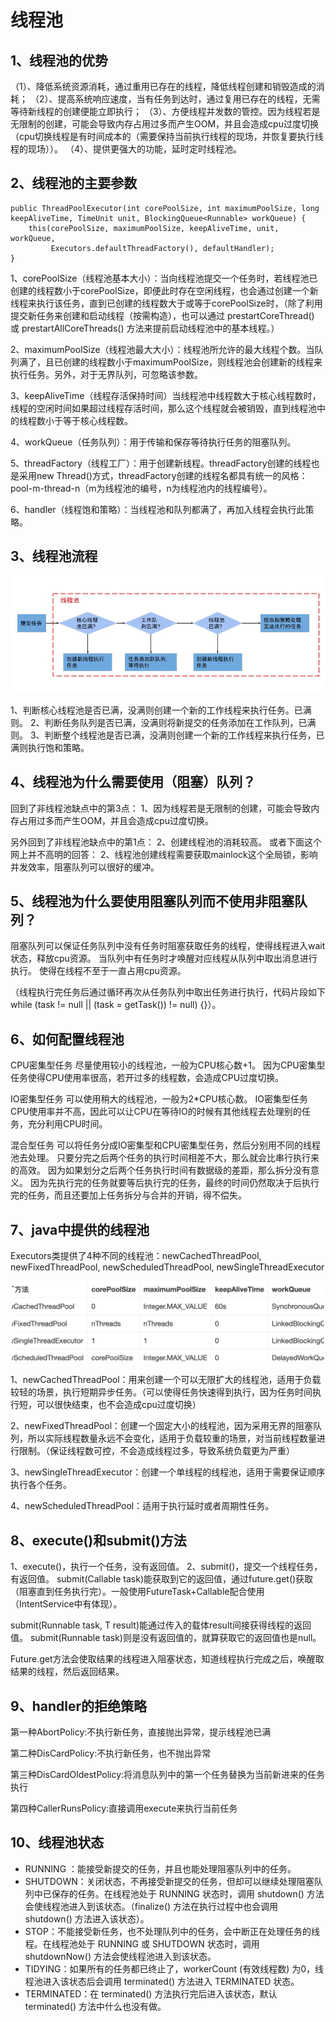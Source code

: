 # 线程池

## 1、线程池的优势

（1）、降低系统资源消耗，通过重用已存在的线程，降低线程创建和销毁造成的消耗；
（2）、提高系统响应速度，当有任务到达时，通过复用已存在的线程，无需等待新线程的创建便能立即执行；
（3）、方便线程并发数的管控。因为线程若是无限制的创建，可能会导致内存占用过多而产生OOM，并且会造成cpu过度切换（cpu切换线程是有时间成本的（需要保持当前执行线程的现场，并恢复要执行线程的现场））。
（4）、提供更强大的功能，延时定时线程池。

## 2、线程池的主要参数

```
public ThreadPoolExecutor(int corePoolSize, int maximumPoolSize, long keepAliveTime, TimeUnit unit, BlockingQueue<Runnable> workQueue) {
    this(corePoolSize, maximumPoolSize, keepAliveTime, unit, workQueue,
         Executors.defaultThreadFactory(), defaultHandler);
}
```

1、corePoolSize（线程池基本大小）：当向线程池提交一个任务时，若线程池已创建的线程数小于corePoolSize，即便此时存在空闲线程，也会通过创建一个新线程来执行该任务，直到已创建的线程数大于或等于corePoolSize时，（除了利用提交新任务来创建和启动线程（按需构造），也可以通过 prestartCoreThread() 或 prestartAllCoreThreads() 方法来提前启动线程池中的基本线程。）

2、maximumPoolSize（线程池最大大小）：线程池所允许的最大线程个数。当队列满了，且已创建的线程数小于maximumPoolSize，则线程池会创建新的线程来执行任务。另外，对于无界队列，可忽略该参数。

 3、keepAliveTime（线程存活保持时间）当线程池中线程数大于核心线程数时，线程的空闲时间如果超过线程存活时间，那么这个线程就会被销毁，直到线程池中的线程数小于等于核心线程数。 

 4、workQueue（任务队列）：用于传输和保存等待执行任务的阻塞队列。 

5、threadFactory（线程工厂）：用于创建新线程。threadFactory创建的线程也是采用new Thread()方式，threadFactory创建的线程名都具有统一的风格：pool-m-thread-n（m为线程池的编号，n为线程池内的线程编号）。

 6、handler（线程饱和策略）：当线程池和队列都满了，再加入线程会执行此策略。 

## 3、线程池流程

![](img/thread.webp)

 1、判断核心线程池是否已满，没满则创建一个新的工作线程来执行任务。已满则。
 2、判断任务队列是否已满，没满则将新提交的任务添加在工作队列，已满则。
 3、判断整个线程池是否已满，没满则创建一个新的工作线程来执行任务，已满则执行饱和策略。

## 4、线程池为什么需要使用（阻塞）队列？

回到了非线程池缺点中的第3点：
 1、因为线程若是无限制的创建，可能会导致内存占用过多而产生OOM，并且会造成cpu过度切换。

另外回到了非线程池缺点中的第1点：
 2、创建线程池的消耗较高。
 或者下面这个网上并不高明的回答：
 2、线程池创建线程需要获取mainlock这个全局锁，影响并发效率，阻塞队列可以很好的缓冲。

## 5、线程池为什么要使用阻塞队列而不使用非阻塞队列？

阻塞队列可以保证任务队列中没有任务时阻塞获取任务的线程，使得线程进入wait状态，释放cpu资源。
 当队列中有任务时才唤醒对应线程从队列中取出消息进行执行。
 使得在线程不至于一直占用cpu资源。

（线程执行完任务后通过循环再次从任务队列中取出任务进行执行，代码片段如下
 while (task != null || (task = getTask()) != null) {}）。

## 6、如何配置线程池

CPU密集型任务
 尽量使用较小的线程池，一般为CPU核心数+1。 因为CPU密集型任务使得CPU使用率很高，若开过多的线程数，会造成CPU过度切换。

IO密集型任务
 可以使用稍大的线程池，一般为2*CPU核心数。 IO密集型任务CPU使用率并不高，因此可以让CPU在等待IO的时候有其他线程去处理别的任务，充分利用CPU时间。

混合型任务
 可以将任务分成IO密集型和CPU密集型任务，然后分别用不同的线程池去处理。 只要分完之后两个任务的执行时间相差不大，那么就会比串行执行来的高效。
 因为如果划分之后两个任务执行时间有数据级的差距，那么拆分没有意义。
 因为先执行完的任务就要等后执行完的任务，最终的时间仍然取决于后执行完的任务，而且还要加上任务拆分与合并的开销，得不偿失。

## 7、java中提供的线程池

Executors类提供了4种不同的线程池：newCachedThreadPool, newFixedThreadPool, newScheduledThreadPool, newSingleThreadExecutor

![](img/thread2.webp)

1、newCachedThreadPool：用来创建一个可以无限扩大的线程池，适用于负载较轻的场景，执行短期异步任务。（可以使得任务快速得到执行，因为任务时间执行短，可以很快结束，也不会造成cpu过度切换）

2、newFixedThreadPool：创建一个固定大小的线程池，因为采用无界的阻塞队列，所以实际线程数量永远不会变化，适用于负载较重的场景，对当前线程数量进行限制。（保证线程数可控，不会造成线程过多，导致系统负载更为严重）

3、newSingleThreadExecutor：创建一个单线程的线程池，适用于需要保证顺序执行各个任务。

4、newScheduledThreadPool：适用于执行延时或者周期性任务。

## 8、execute()和submit()方法

1、execute()，执行一个任务，没有返回值。
 2、submit()，提交一个线程任务，有返回值。
 submit(Callable<T> task)能获取到它的返回值，通过future.get()获取（阻塞直到任务执行完）。一般使用FutureTask+Callable配合使用（IntentService中有体现）。

submit(Runnable task, T result)能通过传入的载体result间接获得线程的返回值。
 submit(Runnable task)则是没有返回值的，就算获取它的返回值也是null。

Future.get方法会使取结果的线程进入阻塞状态，知道线程执行完成之后，唤醒取结果的线程，然后返回结果。

##  9、handler的拒绝策略 

第一种AbortPolicy:不执行新任务，直接抛出异常，提示线程池已满

第二种DisCardPolicy:不执行新任务，也不抛出异常

第三种DisCardOldestPolicy:将消息队列中的第一个任务替换为当前新进来的任务执行

第四种CallerRunsPolicy:直接调用execute来执行当前任务

## **10、线程池状态**

- RUNNING ：能接受新提交的任务，并且也能处理阻塞队列中的任务。
- SHUTDOWN：关闭状态，不再接受新提交的任务，但却可以继续处理阻塞队列中已保存的任务。在线程池处于 RUNNING 状态时，调用 shutdown() 方法会使线程池进入到该状态。（finalize() 方法在执行过程中也会调用 shutdown() 方法进入该状态）。
- STOP：不能接受新任务，也不处理队列中的任务，会中断正在处理任务的线程。在线程池处于 RUNNING 或 SHUTDOWN 状态时，调用 shutdownNow() 方法会使线程池进入到该状态。
- TIDYING：如果所有的任务都已终止了，workerCount (有效线程数) 为0，线程池进入该状态后会调用 terminated() 方法进入 TERMINATED 状态。
- TERMINATED：在 terminated() 方法执行完后进入该状态，默认 terminated() 方法中什么也没有做。